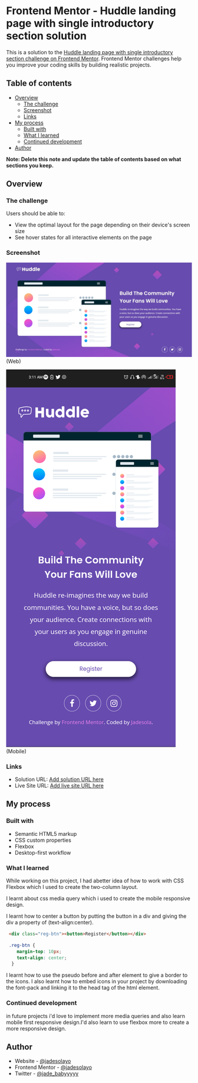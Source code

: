 # Frontend Mentor - Huddle landing page with single introductory section solution

This is a solution to the [Huddle landing page with single introductory section challenge on Frontend Mentor](https://www.frontendmentor.io/challenges/huddle-landing-page-with-a-single-introductory-section-B_2Wvxgi0). Frontend Mentor challenges help you improve your coding skills by building realistic projects. 

## Table of contents

- [Overview](#overview)
  - [The challenge](#the-challenge)
  - [Screenshot](#screenshot)
  - [Links](#links)
- [My process](#my-process)
  - [Built with](#built-with)
  - [What I learned](#what-i-learned)
  - [Continued development](#continued-development)
- [Author](#author)

**Note: Delete this note and update the table of contents based on what sections you keep.**

## Overview

### The challenge

Users should be able to:

- View the optimal layout for the page depending on their device's screen size
- See hover states for all interactive elements on the page

### Screenshot

![](./screenshots/Web%20capture_3-8-2022_2426_127.0.0.1.jpeg) (Web)


![](./screenshots/Screenshot_20220803-031129.png)(Mobile)

### Links

- Solution URL: [Add solution URL here](https://github.com/jadesolayo/huddle-landing-page.github.io)
- Live Site URL: [Add live site URL here](https://huddle-landing-page-by-jade.netlify.app/)

## My process

### Built with

- Semantic HTML5 markup
- CSS custom properties
- Flexbox
- Desktop-first workflow

### What I learned

While working on this project, I had abetter idea of how to work with CSS Flexbox which I used to create the two-column layout.

I learnt about css media query which i used to create the mobile responsive design.

I learnt how to center a button by putting the button in a div and giving the div a property of (text-align:center).

```html
 <div class="reg-btn"><button>Register</button></div>
 ```
```css
 .reg-btn {
    margin-top: 10px;
    text-align: center;
  }
```
I learnt how to use the pseudo before and after element to give a border to the icons. I also learnt how to embed icons in your project by downloading the font-pack and linking it to the head tag of the html element.

### Continued development

in future projects i'd love to implement more media queries and also learn mobile first responsive design.I'd also learn to use flexbox more to create a more responsive design.

## Author

- Website - [@jadesolayo](https://github.com/jadesolayo)
- Frontend Mentor - [@jadesolayo](https://www.frontendmentor.io/profile/jadesolayo)
- Twitter - [@jade_babyyyyy](https://www.twitter.com/jade_babyyyyy)

